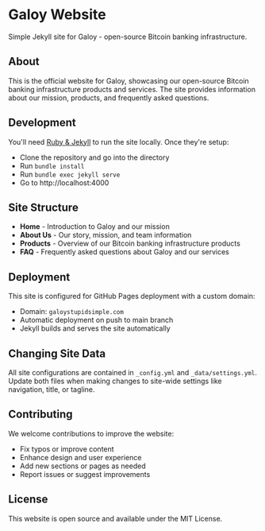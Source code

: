 # Galoy Website

Simple Jekyll site for Galoy - open-source Bitcoin banking infrastructure.

## About

This is the official website for Galoy, showcasing our open-source Bitcoin banking infrastructure products and services. The site provides information about our mission, products, and frequently asked questions.

## Development

You'll need [Ruby & Jekyll](https://jekyllrb.com/docs/installation/) to run the site locally. Once they're setup:

* Clone the repository and go into the directory
* Run `bundle install`
* Run `bundle exec jekyll serve`
* Go to http://localhost:4000

## Site Structure

- **Home** - Introduction to Galoy and our mission
- **About Us** - Our story, mission, and team information
- **Products** - Overview of our Bitcoin banking infrastructure products
- **FAQ** - Frequently asked questions about Galoy and our services

## Deployment

This site is configured for GitHub Pages deployment with a custom domain:
- Domain: `galoystupidsimple.com`
- Automatic deployment on push to main branch
- Jekyll builds and serves the site automatically

## Changing Site Data

All site configurations are contained in `_config.yml` and `_data/settings.yml`. Update both files when making changes to site-wide settings like navigation, title, or tagline.

## Contributing

We welcome contributions to improve the website:
- Fix typos or improve content
- Enhance design and user experience
- Add new sections or pages as needed
- Report issues or suggest improvements

## License

This website is open source and available under the MIT License.